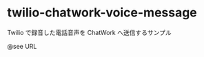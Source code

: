 twilio-chatwork-voice-message
=============================

Twilio で録音した電話音声を ChatWork へ送信するサンプル

@see URL
